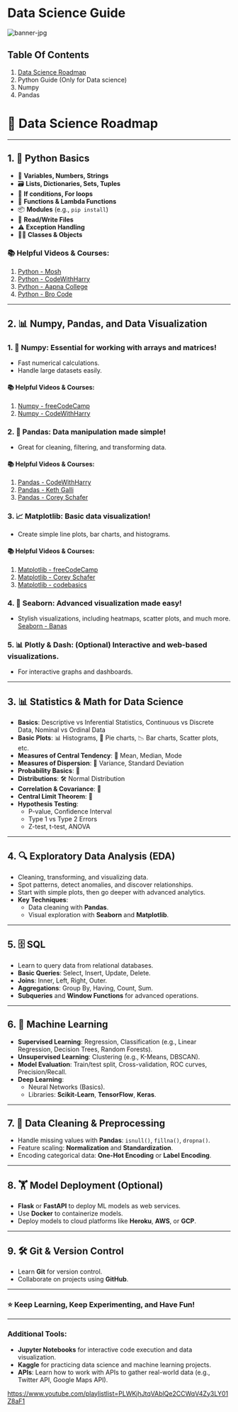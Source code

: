 # Data Science Guide

![banner-jpg](https://media.licdn.com/dms/image/v2/C4D12AQGD_su1k14bYA/article-cover_image-shrink_600_2000/article-cover_image-shrink_600_2000/0/1583217311227?e=1730937600&v=beta&t=YU3EonQeRdE6dP65jUpILWMI9zh_A7yzclshVgbroSM)

## Table Of Contents
1. [Data Science Roadmap](#-data-science-roadmap)
2. Python Guide (Only for Data science)
3. Numpy
4. Pandas



# 🚀 Data Science Roadmap

---

## 1. 🐍 Python Basics
- 📝 **Variables, Numbers, Strings**
- 🗃️ **Lists, Dictionaries, Sets, Tuples**
- 🔁 **If conditions, For loops**
- 🔨 **Functions & Lambda Functions**
- 📦 **Modules** (e.g., `pip install`)
- 📄 **Read/Write Files**
- ⚠️ **Exception Handling**
- 👩‍💻 **Classes & Objects**

### 📚 Helpful Videos & Courses:
1. [Python - Mosh](https://youtu.be/_uQrJ0TkZlc?si=Pz8K9BqUuIGnTpuW)
2. [Python - CodeWithHarry](https://www.youtube.com/playlist?list=PLu0W_9lII9agwh1XjRt242xIpHhPT2llg)
3. [Python - Aapna College](https://youtu.be/ERCMXc8x7mc?si=mdvqPuC0X_fJuN1A)
4. [Python - Bro Code](https://youtu.be/ix9cRaBkVe0?si=EiWaLq5k98P2Om7n)
---

## 2. 📊 Numpy, Pandas, and Data Visualization
### 1. 🔢 **Numpy**: Essential for working with arrays and matrices!
- Fast numerical calculations.
- Handle large datasets easily.
#### 📚 Helpful Videos & Courses:
1. [Numpy - freeCodeCamp](https://youtu.be/QUT1VHiLmmI?si=J9Vz8IzKNz43Xr2E)
2. [Numpy - CodeWithHarry](https://youtu.be/Rbh1rieb3zc?si=5tEWXU38NyRqbHua)

### 2. 🐼 **Pandas**: Data manipulation made simple!
- Great for cleaning, filtering, and transforming data.
#### 📚 Helpful Videos & Courses:
1. [Pandas - CodeWithHarry](https://youtu.be/RhEjmHeDNoA?si=tVezmgwDKrYqPmO6)
2. [Pandas - Keth Galli](https://youtu.be/2uvysYbKdjM?si=9hajqJe_S3O4CuB8)
3. [Pandas - Corey Schafer](https://www.youtube.com/playlist?list=PL-osiE80TeTsWmV9i9c58mdDCSskIFdDS)
### 3. 📈 **Matplotlib**: Basic data visualization!
- Create simple line plots, bar charts, and histograms.
#### 📚 Helpful Videos & Courses:
1. [Matplotlib - freeCodeCamp](https://youtu.be/3Xc3CA655Y4?si=9XlMvXU_P8VaSWlA)
2. [Matplotlib - Corey Schafer](https://www.youtube.com/playlist?list=PL-osiE80TeTvipOqomVEeZ1HRrcEvtZB_)
3. [Matplotlib - codebasics](https://www.youtube.com/playlist?list=PLeo1K3hjS3uu4Lr8_kro2AqaO6CFYgKOl)
### 4. 🎨 **Seaborn**: Advanced visualization made easy!
- Stylish visualizations, including heatmaps, scatter plots, and much more.
[Seaborn - Banas](https://youtu.be/6GUZXDef2U0?si=26yEoVaqxPJ9W1Jt)
### 5. 📊 **Plotly & Dash**: (Optional) Interactive and web-based visualizations.
- For interactive graphs and dashboards.

---

## 3. 📊 Statistics & Math for Data Science
- **Basics**: Descriptive vs Inferential Statistics, Continuous vs Discrete Data, Nominal vs Ordinal Data
- **Basic Plots**: 📊 Histograms, 🥧 Pie charts, 📉 Bar charts, Scatter plots, etc.
- **Measures of Central Tendency**: 📏 Mean, Median, Mode
- **Measures of Dispersion**: 🎲 Variance, Standard Deviation
- **Probability Basics**: 🎯
- **Distributions**: 🛠️ Normal Distribution
- **Correlation & Covariance**: 🔄
- **Central Limit Theorem**: 🧠
- **Hypothesis Testing**:
  - P-value, Confidence Interval
  - Type 1 vs Type 2 Errors
  - Z-test, t-test, ANOVA

---

## 4. 🔍 Exploratory Data Analysis (EDA)
- Cleaning, transforming, and visualizing data.
- Spot patterns, detect anomalies, and discover relationships.
- Start with simple plots, then go deeper with advanced analytics.
- **Key Techniques**:
  - Data cleaning with **Pandas**.
  - Visual exploration with **Seaborn** and **Matplotlib**.

---

## 5. 🗄️ SQL
- Learn to query data from relational databases.
- **Basic Queries**: Select, Insert, Update, Delete.
- **Joins**: Inner, Left, Right, Outer.
- **Aggregations**: Group By, Having, Count, Sum.
- **Subqueries** and **Window Functions** for advanced operations.

---

## 6. 🤖 Machine Learning
- **Supervised Learning**: Regression, Classification (e.g., Linear Regression, Decision Trees, Random Forests).
- **Unsupervised Learning**: Clustering (e.g., K-Means, DBSCAN).
- **Model Evaluation**: Train/test split, Cross-validation, ROC curves, Precision/Recall.
- **Deep Learning**:
  - Neural Networks (Basics).
  - Libraries: **Scikit-Learn**, **TensorFlow**, **Keras**.
  
---

## 7. 🧹 Data Cleaning & Preprocessing
- Handle missing values with **Pandas**: `isnull()`, `fillna()`, `dropna()`.
- Feature scaling: **Normalization** and **Standardization**.
- Encoding categorical data: **One-Hot Encoding** or **Label Encoding**.

---

## 8. 🏋️ Model Deployment (Optional)
- **Flask** or **FastAPI** to deploy ML models as web services.
- Use **Docker** to containerize models.
- Deploy models to cloud platforms like **Heroku**, **AWS**, or **GCP**.

---

## 9. 🛠️ Git & Version Control
- Learn **Git** for version control.
- Collaborate on projects using **GitHub**.

---

### ⭐ Keep Learning, Keep Experimenting, and Have Fun!

---

### Additional Tools:
- **Jupyter Notebooks** for interactive code execution and data visualization.
- **Kaggle** for practicing data science and machine learning projects.
- **APIs**: Learn how to work with APIs to gather real-world data (e.g., Twitter API, Google Maps API).






https://www.youtube.com/playlistlist=PLWKjhJtqVAblQe2CCWqV4Zy3LY01Z8aF1